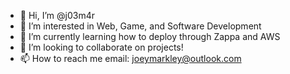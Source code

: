- 👋 Hi, I’m @j03m4r
- 👀 I’m interested in Web, Game, and Software Development
- 🌱 I’m currently learning how to deploy through Zappa and AWS
- 💞️ I’m looking to collaborate on projects!
- 📫 How to reach me email: joeymarkley@outlook.com

<!---
j03m4r/j03m4r is a ✨ special ✨ repository because its `README.md` (this file) appears on your GitHub profile.
You can click the Preview link to take a look at your changes.
--->
